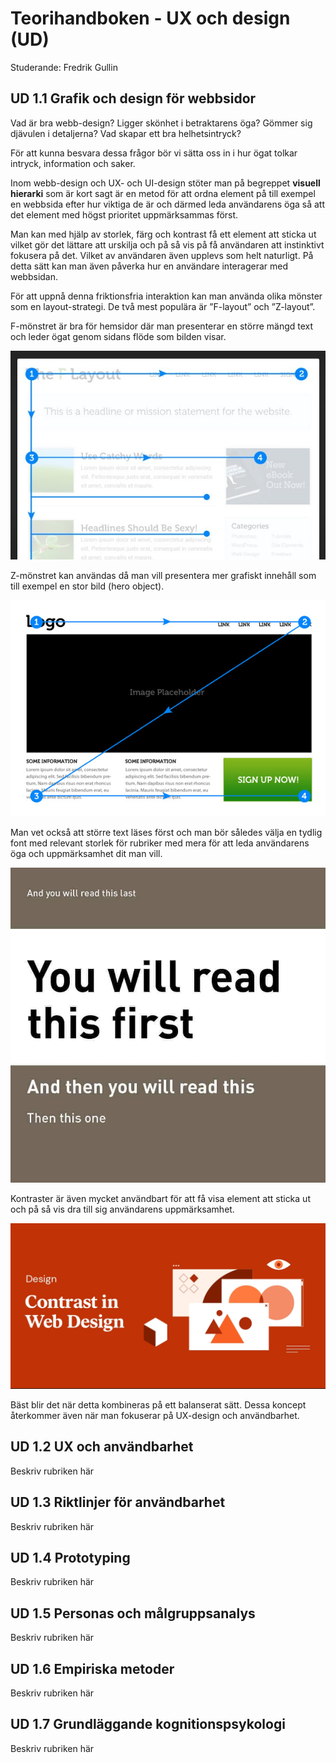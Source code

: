 # Teorihandboken - UX och design (UD)
Studerande: Fredrik Gullin

## UD 1.1 Grafik och design för webbsidor
Vad är bra webb-design? Ligger skönhet i betraktarens öga? Gömmer sig djävulen i detaljerna? Vad skapar ett bra helhetsintryck?

För att kunna besvara dessa frågor bör vi sätta oss in i hur ögat tolkar intryck, information och saker.

Inom webb-design och UX- och UI-design stöter man på begreppet **visuell hierarki** som är kort sagt är en metod för att ordna element på till exempel en webbsida efter hur viktiga de är och därmed leda användarens öga så att det element med högst prioritet uppmärksammas först.

Man kan med hjälp av storlek, färg och kontrast få ett element att sticka ut vilket gör det lättare att urskilja och på så vis på få användaren att instinktivt fokusera på det. Vilket av användaren även upplevs som helt naturligt. På detta sätt kan man även påverka hur en användare interagerar med webbsidan.

För att uppnå denna friktionsfria interaktion kan man använda olika mönster som en layout-strategi.  De två mest populära är ”F-layout” och ”Z-layout”.

F-mönstret är bra för hemsidor där man presenterar en större mängd text och leder ögat genom sidans flöde som bilden visar.

![Alt en bild på F-pattern](./pictures-UX-design/f-pattern-3.jpg)

Z-mönstret kan användas då man vill presentera mer grafiskt innehåll som till exempel en stor bild (hero object).

![Alt en bild på Z-pattern](./pictures-UX-design/z-pattern.jpg)

Man vet också att större text läses först och man bör således välja en tydlig font med relevant storlek för rubriker med mera för att leda användarens öga och uppmärksamhet dit man vill.

![Alt en bild på firstThisThen](./pictures-UX-design/first-then.jpg)

Kontraster är även mycket användbart för att få visa element att sticka ut och på så vis dra till sig användarens uppmärksamhet.

![Alt en bild på kontrastexempel](./pictures-UX-design/kontrast.jpg)

Bäst blir det när detta kombineras på ett balanserat sätt. Dessa koncept återkommer även när man fokuserar på UX-design och användbarhet.

## UD 1.2 UX och användbarhet
Beskriv rubriken här

## UD 1.3 Riktlinjer för användbarhet
Beskriv rubriken här

## UD 1.4 Prototyping
Beskriv rubriken här

## UD 1.5 Personas och målgruppsanalys
Beskriv rubriken här

## UD 1.6 Empiriska metoder
Beskriv rubriken här

## UD 1.7 Grundläggande kognitionspsykologi
Beskriv rubriken här
